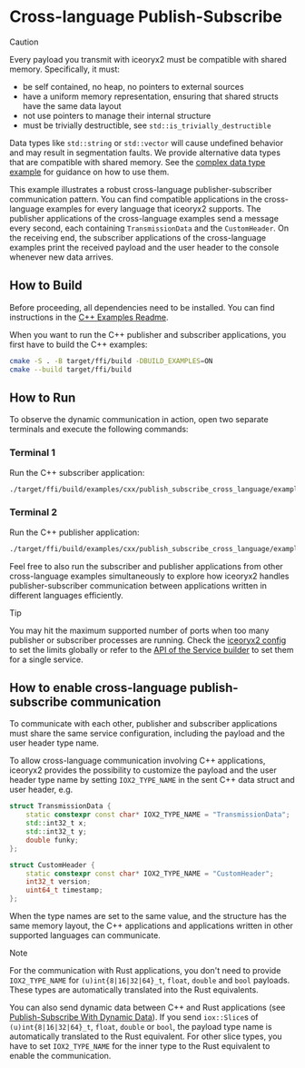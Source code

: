 # Cross-language Publish-Subscribe

> [!CAUTION]
> Every payload you transmit with iceoryx2 must be compatible with shared
> memory. Specifically, it must:
>
> * be self contained, no heap, no pointers to external sources
> * have a uniform memory representation, ensuring that shared structs have the
>     same data layout
> * not use pointers to manage their internal structure
> * must be trivially destructible, see `std::is_trivially_destructible`
>
> Data types like `std::string` or `std::vector` will cause undefined behavior
> and may result in segmentation faults. We provide alternative data types
> that are compatible with shared memory. See the
> [complex data type example](../complex_data_types) for guidance on how to
> use them.

This example illustrates a robust cross-language publisher-subscriber
communication pattern. You can find compatible applications in the
cross-language examples for every language that iceoryx2 supports. The publisher
applications of the cross-language examples send a message every second, each
containing `TransmissionData` and the `CustomHeader`. On the receiving end, the
subscriber applications of the cross-language examples print the received
payload and the user header to the console whenever new data arrives.

## How to Build

Before proceeding, all dependencies need to be installed. You can find
instructions in the [C++ Examples Readme](../README.md).

When you want to run the C++ publisher and subscriber applications, you first
have to build the C++ examples:

```sh
cmake -S . -B target/ffi/build -DBUILD_EXAMPLES=ON
cmake --build target/ffi/build
```

## How to Run

To observe the dynamic communication in action, open two separate terminals and
execute the following commands:

### Terminal 1

Run the C++ subscriber application:

```sh
./target/ffi/build/examples/cxx/publish_subscribe_cross_language/example_cxx_publish_subscribe_cross_language_subscriber
```

### Terminal 2

Run the C++ publisher application:

```sh
./target/ffi/build/examples/cxx/publish_subscribe_cross_language/example_cxx_publish_subscribe_cross_language_publisher
```

Feel free to also run the subscriber and publisher applications from other
cross-language examples simultaneously to explore how iceoryx2 handles
publisher-subscriber communication between applications written in different
languages efficiently.

> [!TIP]
> You may hit the maximum supported number of ports when too many publisher or
> subscriber processes are running. Check the [iceoryx2 config](../../../config)
> to set the limits globally or refer to the
> [API of the Service builder](https://docs.rs/iceoryx2/latest/iceoryx2/service/index.html)
> to set them for a single service.

## How to enable cross-language publish-subscribe communication

To communicate with each other, publisher and subscriber applications must share
the same service configuration, including the payload and the user header type
name.

To allow cross-language communication involving C++ applications, iceoryx2
provides the possibility to customize the payload and the user header type name
by setting `IOX2_TYPE_NAME` in the sent C++ data struct and user header, e.g.

```cxx
struct TransmissionData {
    static constexpr const char* IOX2_TYPE_NAME = "TransmissionData";
    std::int32_t x;
    std::int32_t y;
    double funky;
};

struct CustomHeader {
    static constexpr const char* IOX2_TYPE_NAME = "CustomHeader";
    int32_t version;
    uint64_t timestamp;
};
```

When the type names are set to the same value, and the structure has the same
memory layout, the C++ applications and applications written in other supported
languages can communicate.

> [!NOTE]
> For the communication with Rust applications, you don't need to provide
> `IOX2_TYPE_NAME` for `(u)int{8|16|32|64}_t`, `float`, `double` and `bool`
> payloads.
> These types are automatically translated into the Rust equivalents.

You can also send dynamic data between C++ and Rust applications (see
[Publish-Subscribe With Dynamic Data](../publish_subscribe_dynamic_data)). If
you send `iox::Slice`s of `(u)int{8|16|32|64}_t`, `float`, `double` or `bool`,
the payload type name is automatically translated to the Rust equivalent. For
other slice types, you have to set `IOX2_TYPE_NAME` for the inner type to the
Rust equivalent to enable the communication.
